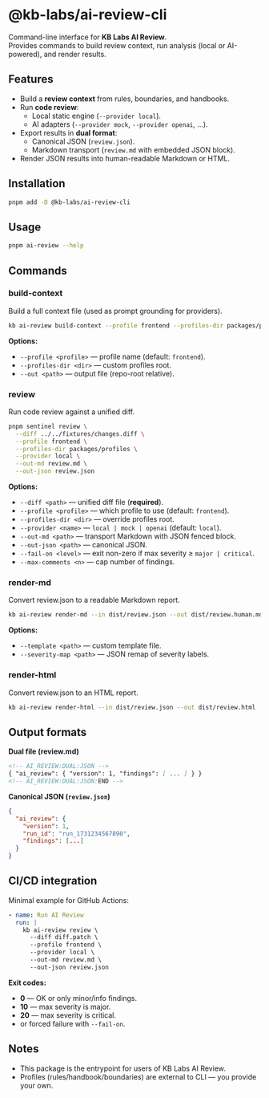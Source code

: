 # @kb-labs/ai-review-cli

Command-line interface for **KB Labs AI Review**.  
Provides commands to build review context, run analysis (local or AI-powered), and render results.

## Features
- Build a **review context** from rules, boundaries, and handbooks.
- Run **code review**:
  - Local static engine (`--provider local`).
  - AI adapters (`--provider mock`, `--provider openai`, …).
- Export results in **dual format**:
  - Canonical JSON (`review.json`).
  - Markdown transport (`review.md` with embedded JSON block).
- Render JSON results into human-readable Markdown or HTML.

## Installation
```bash
pnpm add -D @kb-labs/ai-review-cli
```

## Usage
```bash
pnpm ai-review --help
```

## Commands

### build-context
Build a full context file (used as prompt grounding for providers).
```bash
kb ai-review build-context --profile frontend --profiles-dir packages/profiles --out dist/ai-review-context.md
```

**Options:**
- `--profile <profile>` — profile name (default: `frontend`).
- `--profiles-dir <dir>` — custom profiles root.
- `--out <path>` — output file (repo-root relative).

### review
Run code review against a unified diff.
```bash
pnpm sentinel review \
  --diff ../../fixtures/changes.diff \
  --profile frontend \
  --profiles-dir packages/profiles \
  --provider local \
  --out-md review.md \
  --out-json review.json
```

**Options:**
- `--diff <path>` — unified diff file (**required**).
- `--profile <profile>` — which profile to use (default: `frontend`).
- `--profiles-dir <dir>` — override profiles root.
- `--provider <name>` — `local | mock | openai` (default: `local`).
- `--out-md <path>` — transport Markdown with JSON fenced block.
- `--out-json <path>` — canonical JSON.
- `--fail-on <level>` — exit non-zero if max severity ≥ `major | critical`.
- `--max-comments <n>` — cap number of findings.

### render-md
Convert review.json to a readable Markdown report.
```bash
kb ai-review render-md --in dist/review.json --out dist/review.human.md
```

**Options:**
- `--template <path>` — custom template file.
- `--severity-map <path>` — JSON remap of severity labels.

### render-html
Convert review.json to an HTML report.
```bash
kb ai-review render-html --in dist/review.json --out dist/review.html
```

## Output formats

**Dual file (review.md)**
```md
<!-- AI_REVIEW:DUAL:JSON -->
{ "ai_review": { "version": 1, "findings": [ ... ] } }
<!-- AI_REVIEW:DUAL:JSON:END -->
```

**Canonical JSON (`review.json`)**
```json
{
  "ai_review": {
    "version": 1,
    "run_id": "run_1731234567890",
    "findings": [...]
  }
}
```

## CI/CD integration

Minimal example for GitHub Actions:
```yml
- name: Run AI Review
  run: |
    kb ai-review review \
      --diff diff.patch \
      --profile frontend \
      --provider local \
      --out-md review.md \
      --out-json review.json
```

**Exit codes:**
- **0** — OK or only minor/info findings.
- **10** — max severity is major.
- **20** — max severity is critical.
- or forced failure with `--fail-on`.

## Notes
*	This package is the entrypoint for users of KB Labs AI Review.
*	Profiles (rules/handbook/boundaries) are external to CLI — you provide your own.





